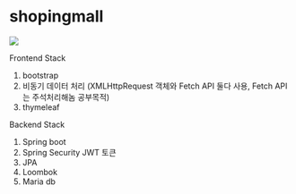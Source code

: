 # shopingmall

<img width="{80%}" src="{https://github.com/Imadeveloperrr/shopingmall/assets/99321607/54ffe5db-39d5-40a2-9d30-3b4bd6cd5de1}"/>


Frontend Stack

1. bootstrap
2. 비동기 데이터 처리 (XMLHttpRequest 객체와 Fetch API 둘다 사용, Fetch API는 주석처리해놈 공부목적)
3. thymeleaf

Backend Stack
1. Spring boot
2. Spring Security JWT 토큰
3. JPA
4. Loombok
5. Maria db
